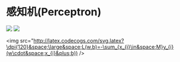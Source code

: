 # 感知机(Perceptron)

<img src="http://latex.codecogs.com/svg.latex?\dpi{120}&space;\large&space;f(x)=sign(w\cdot x+b)" />

<img src="http://latex.codecogs.com/svg.latex?\dpi{120}&space;\large&space;L(w,b)=-\sum_{x_{i}\in M}y_{i}(w\cdot  x_{i}+b))" />

<img src="http://latex.codecogs.com/svg.latex?\dpi{120}&space;\large&space;L(w,b)=-\sum_{x_{i}\in&space;M}y_{i}(w\cdot&space;x_{i}&plus;b)) />
